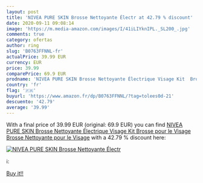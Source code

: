 ```yaml
---
layout: post
title: 'NIVEA PURE SKIN Brosse Nettoyante Électr at 42.79 % discount'
date: 2020-09-11 09:08:14
image: 'https://m.media-amazon.com/images/I/41iLIYknIPL._SL200_.jpg'
comments: true
category: ofertas
author: ring
slug: 'B0763FFNNL-fr'
actualPrice: 39.99 EUR
currency: EUR
price: 39.99
comparePrice: 69.9 EUR
prodname: 'NIVEA PURE SKIN Brosse Nettoyante Électrique Visage Kit  Brosse pour le Visage  Brosse Nettoyante pour le Visage'
country: 'fr'
flag: '🇫🇷'
buyurl: 'https://www.amazon.fr/dp/B0763FFNNL/?tag=tolees0d-21'
descuento: '42.79'
average: '39.99'
---
```


With a final price of 39.99 EUR (original: 69.9 EUR) you can find [NIVEA PURE SKIN Brosse Nettoyante Électrique Visage Kit  Brosse pour le Visage  Brosse Nettoyante pour le Visage](https://www.amazon.fr/dp/B0763FFNNL/?tag=tolees0d-21) with a  42.79 % discount here:

[![NIVEA PURE SKIN Brosse Nettoyante Électr](https://m.media-amazon.com/images/I/41iLIYknIPL._SL200_.jpg)](https://www.amazon.fr/dp/B0763FFNNL/?tag=tolees0d-21)

ℹ️:


[Buy it!!](https://www.amazon.fr/dp/B0763FFNNL/?tag=tolees0d-21)
